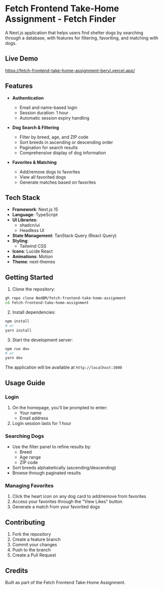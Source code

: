 # Fetch Frontend Take-Home Assignment - Fetch Finder

A Next.js application that helps users find shelter dogs by searching through a database, with features for filtering, favoriting, and matching with dogs.

## Live Demo

https://fetch-frontend-take-home-assignment-beryl.vercel.app/

## Features

- **Authentication**
  - Email and name-based login
  - Session duration: 1 hour
  - Automatic session expiry handling

- **Dog Search & Filtering**
  - Filter by breed, age, and ZIP code
  - Sort breeds in ascending or descending order
  - Pagination for search results
  - Comprehensive display of dog information

- **Favorites & Matching**
  - Add/remove dogs to favorites
  - View all favorited dogs
  - Generate matches based on favorites

## Tech Stack

- **Framework**: Next.js 15
- **Language**: TypeScript
- **UI Libraries**: 
  - shadcn/ui
  - Headless UI
- **State Management**: TanStack Query (React Query)
- **Styling**: 
  - Tailwind CSS
- **Icons**: Lucide React
- **Animations**: Motion
- **Theme**: next-themes

## Getting Started

1. Clone the repository:
```bash
gh repo clone NedBM/fetch-frontend-take-home-assignment
cd fetch-frontend-take-home-assignment
```

2. Install dependencies:
```bash
npm install
# or
yarn install
```

3. Start the development server:
```bash
npm run dev
# or
yarn dev
```

The application will be available at `http://localhost:3000`

## Usage Guide

### Login
1. On the homepage, you'll be prompted to enter:
   - Your name
   - Email address
2. Login session lasts for 1 hour

### Searching Dogs
- Use the filter panel to refine results by:
  - Breed
  - Age range
  - ZIP code
- Sort breeds alphabetically (ascending/descending)
- Browse through paginated results

### Managing Favorites
1. Click the heart icon on any dog card to add/remove from favorites
2. Access your favorites through the "View Likes" button
3. Generate a match from your favorited dogs

## Contributing

1. Fork the repository
2. Create a feature branch
3. Commit your changes
4. Push to the branch
5. Create a Pull Request

## Credits

Built as part of the Fetch Frontend Take-Home Assignment.
